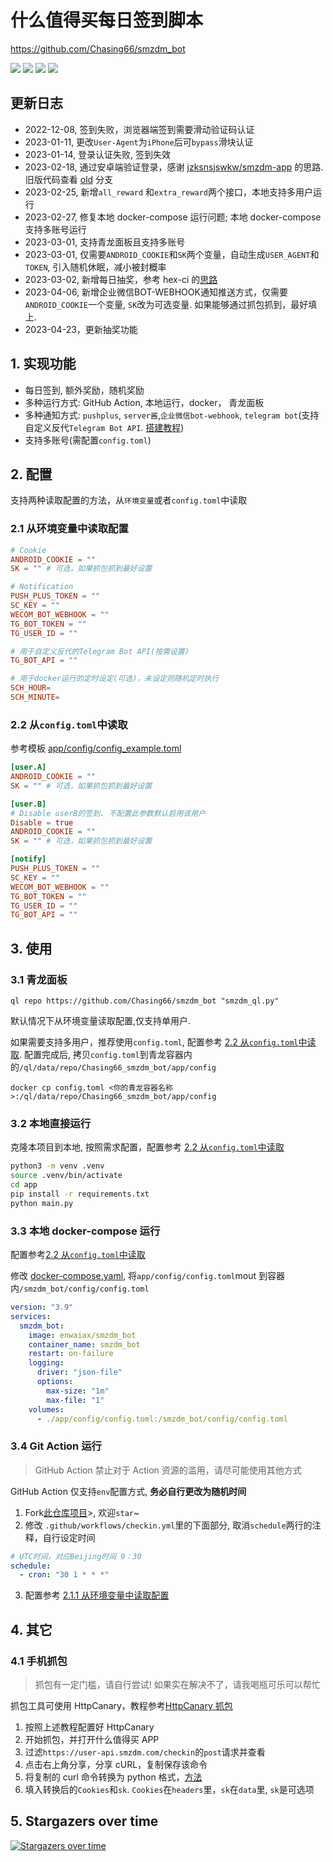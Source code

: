 # 什么值得买每日签到脚本
https://github.com/Chasing66/smzdm_bot

<p>
    <img src="https://img.shields.io/github/actions/workflow/status/Chasing66/smzdm_bot/checkin.yml?label=CheckIn">
    <img src="https://img.shields.io/github/actions/workflow/status/Chasing66/smzdm_bot/build.yml?label=Build">
    <img src="https://img.shields.io/github/license/Chasing66/smzdm_bot">
    <img src="https://img.shields.io/docker/pulls/enwaiax/smzdm_bot">
</p>

## 更新日志

- 2022-12-08, 签到失败，浏览器端签到需要滑动验证码认证
- 2023-01-11, 更改`User-Agent`为`iPhone`后可`bypass`滑块认证
- 2023-01-14, 登录认证失败, 签到失效
- 2023-02-18, 通过安卓端验证登录，感谢 [jzksnsjswkw/smzdm-app](https://github.com/jzksnsjswkw/smzdm-app) 的思路. 旧版代码查看 [old](https://github.com/Chasing66/smzdm_bot/tree/old) 分支
- 2023-02-25, 新增`all_reward` 和`extra_reward`两个接口，本地支持多用户运行
- 2023-02-27, 修复本地 docker-compose 运行问题; 本地 docker-compose 支持多账号运行
- 2023-03-01, 支持青龙面板且支持多账号
- 2023-03-01, 仅需要`ANDROID_COOKIE`和`SK`两个变量，自动生成`USER_AGENT`和`TOKEN`, 引入随机休眠，减小被封概率
- 2023-03-02, 新增每日抽奖，参考 hex-ci 的[思路](https://github.com/hex-ci/smzdm_script/blob/main/smzdm_lottery.js)
- 2023-04-06, 新增企业微信BOT-WEBHOOK通知推送方式，仅需要`ANDROID_COOKIE`一个变量, `SK`改为可选变量. 如果能够通过抓包抓到，最好填上.
- 2023-04-23，更新抽奖功能

## 1. 实现功能

- 每日签到, 额外奖励，随机奖励
- 多种运行方式: GitHub Action, 本地运行，docker， 青龙面板
- 多种通知方式: `pushplus`, `server酱`,`企业微信bot-webhook`, `telegram bot`(支持自定义反代`Telegram Bot API`. [搭建教程](https://anerg.com/2022/07/25/reverse-proxy-telegram-bot-api-using-cloudflare-worker.html))
- 支持多账号(需配置`config.toml`)

## 2. 配置

支持两种读取配置的方法，从`环境变量`或者`config.toml`中读取

### 2.1 从环境变量中读取配置

```conf
# Cookie
ANDROID_COOKIE = ""
SK = "" # 可选，如果抓包抓到最好设置

# Notification
PUSH_PLUS_TOKEN = ""
SC_KEY = ""
WECOM_BOT_WEBHOOK = ""
TG_BOT_TOKEN = ""
TG_USER_ID = ""

# 用于自定义反代的Telegram Bot API(按需设置)
TG_BOT_API = ""

# 用于docker运行的定时设定(可选)，未设定则随机定时执行
SCH_HOUR=
SCH_MINUTE=
```

### 2.2 从`config.toml`中读取

参考模板 [app/config/config_example.toml](https://github.com/Chasing66/smzdm_bot/blob/main/app/config/config_example.toml)

```toml
[user.A]
ANDROID_COOKIE = ""
SK = "" # 可选，如果抓包抓到最好设置

[user.B]
# Disable userB的签到. 不配置此参数默认启用该用户
Disable = true
ANDROID_COOKIE = ""
SK = "" # 可选，如果抓包抓到最好设置

[notify]
PUSH_PLUS_TOKEN = ""
SC_KEY = ""
WECOM_BOT_WEBHOOK = ""
TG_BOT_TOKEN = ""
TG_USER_ID = ""
TG_BOT_API = ""
```

## 3. 使用

### 3.1 青龙面板

```
ql repo https://github.com/Chasing66/smzdm_bot "smzdm_ql.py"
```

默认情况下从环境变量读取配置,仅支持单用户.

如果需要支持多用户，推荐使用`config.toml`, 配置参考 [2.2 从`config.toml`中读取](#22-从configtoml中读取).
配置完成后, 拷贝`config.toml`到青龙容器内的`/ql/data/repo/Chasing66_smzdm_bot/app/config`

```
docker cp config.toml <你的青龙容器名称>:/ql/data/repo/Chasing66_smzdm_bot/app/config
```

### 3.2 本地直接运行

克隆本项目到本地, 按照需求配置，配置参考 [2.2 从`config.toml`中读取](#22-从configtoml中读取)

```bash
python3 -m venv .venv
source .venv/bin/activate
cd app
pip install -r requirements.txt
python main.py
```

### 3.3 本地 docker-compose 运行

配置参考[2.2 从`config.toml`中读取](#22-从configtoml中读取)

修改 [docker-compose.yaml](https://github.com/Chasing66/smzdm_bot/blob/main/docker-compose.yml), 将`app/config/config.toml`mout 到容器内`/smzdm_bot/config/config.toml`

```yaml
version: "3.9"
services:
  smzdm_bot:
    image: enwaiax/smzdm_bot
    container_name: smzdm_bot
    restart: on-failure
    logging:
      driver: "json-file"
      options:
        max-size: "1m"
        max-file: "1"
    volumes:
      - ./app/config/config.toml:/smzdm_bot/config/config.toml
```

### 3.4 Git Action 运行

> GitHub Action 禁止对于 Action 资源的滥用，请尽可能使用其他方式

GitHub Action 仅支持`env`配置方式, **务必自行更改为随机时间**

1. Fork[此仓库项目](https://github.com/Chasing66/smzdm_bot)>, 欢迎`star`~
2. 修改 `.github/workflows/checkin.yml`里的下面部分, 取消`schedule`两行的注释，自行设定时间

```yaml
# UTC时间，对应Beijing时间 9：30
schedule:
  - cron: "30 1 * * *"
```

3. 配置参考 [2.1.1 从环境变量中读取配置](#21-从环境变量中读取配置)

## 4. 其它

### 4.1 手机抓包

> 抓包有一定门槛，请自行尝试! 如果实在解决不了，请我喝瓶可乐可以帮忙

抓包工具可使用 HttpCanary，教程参考[HttpCanary 抓包](https://juejin.cn/post/7177682063699968061)

1. 按照上述教程配置好 HttpCanary
2. 开始抓包，并打开什么值得买 APP
3. 过滤`https://user-api.smzdm.com/checkin`的`post`请求并查看
4. 点击右上角分享，分享 cURL，复制保存该命令
5. 将复制的 curl 命令转换为 python 格式，[方法](https://curlconverter.com/)
6. 填入转换后的`Cookies`和`sk`. `Cookies`在`headers`里，`sk`在`data`里, `sk`是可选项

## 5. Stargazers over time

[![Stargazers over time](https://starchart.cc/Chasing66/smzdm_bot.svg)](https://starchart.cc/Chasing66/smzdm_bot)
